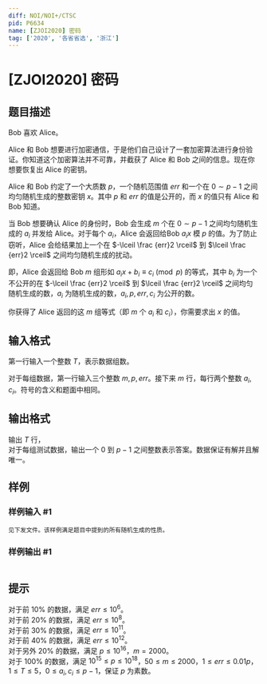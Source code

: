 ```yaml
---
diff: NOI/NOI+/CTSC
pid: P6634
name: [ZJOI2020] 密码
tag: ['2020', '各省省选', '浙江']
---
```

# [ZJOI2020] 密码
## 题目描述

Bob 喜欢 Alice。

Alice 和 Bob 想要进行加密通信，于是他们自己设计了一套加密算法进行身份验证。你知道这个加密算法并不可靠，并截获了 Alice 和 Bob 之间的信息。现在你想要恢复出 Alice 的密钥。

Alice 和 Bob 约定了一个大质数 $p$，一个随机范围值 $err$ 和一个在 $0 \sim p - 1$ 之间均匀随机生成的整数密钥 $x$。其中 $p$ 和 $err$ 的值是公开的，而 $x$ 的值只有 Alice 和 Bob 知道。

当 Bob 想要确认 Alice 的身份时，Bob 会生成 $m$ 个在 $0\sim p-1$ 之间均匀随机生成的 $a_i$ 并发给 Alice。对于每个 $a_i$，Alice 会返回给Bob $a_i x$ 模 $p$ 的值。为了防止窃听，Alice 会给结果加上一个在 $-\lceil \frac {err}2 \rceil$ 到 $\lceil \frac {err}2 \rceil$ 之间均匀随机生成的扰动。

即，Alice 会返回给 Bob $m$ 组形如 $a_i x + b_i \equiv c_i \pmod p$ 的等式，其中 $b_i$ 为一个不公开的在 $-\lceil \frac {err}2 \rceil$ 到 
$\lceil \frac {err}2 \rceil$ 之间均匀随机生成的数，$a_i$ 为随机生成的数，$a_i,p,err,c_i$ 为公开的数。

你获得了 Alice 返回的这 $m$ 组等式（即 $m$ 个 $a_i$ 和 $c_i$），你需要求出 $x$ 的值。
## 输入格式

第一行输入一个整数 $T$，表示数据组数。

对于每组数据，第一行输入三个整数 $m,p,err$。接下来 $m$ 行，每行两个整数 $a_i,c_i$。符号的含义和题面中相同。
## 输出格式

输出 $T$ 行，  
对于每组测试数据，输出一个 $0$ 到 $p - 1$ 之间整数表示答案。数据保证有解并且解唯一。
## 样例

### 样例输入 #1
```
见下发文件。该样例满足题目中提到的所有随机生成的性质。

```
### 样例输出 #1
```

```
## 提示

对于前 $10\%$ 的数据，满足 $err \le 10^6$。   
对于前 $20\%$ 的数据，满足 $err \le 10^8$。   
对于前 $30\%$ 的数据，满足 $err \le 10^{11}$。   
对于前 $40\%$ 的数据，满足 $err \le 10^{12}$。  
对于另外 $20\%$ 的数据，满足 $p \le 10^{16}$，$m = 2000$。   
对于 $100\%$ 的数据，满足 $10^{15} \le p \le 10^{18}$，$50 \le m \le 2000$，$1 \le err \le 0.01p$，$1 \le T \le 5$，$0 \le a_i,c_i \le p-1$，保证 $p$ 为素数。
